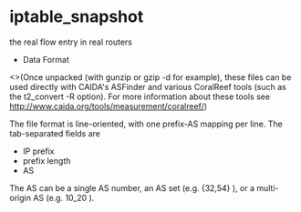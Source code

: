# iptable_snapshot
the real flow entry in real routers
* Data Format

<>(Once unpacked (with gunzip or gzip -d for example), these files can be used
directly with CAIDA's ASFinder and various CoralReef tools (such as the
t2_convert -R option).  For more information about these tools see
http://www.caida.org/tools/measurement/coralreef/)

The file format is line-oriented, with one prefix-AS mapping per line.  The
tab-separated fields are

   * IP prefix
   * prefix length
   * AS

The AS can be a single AS number, an AS set (e.g. {32,54} ), or a multi-origin 
AS (e.g. 10_20 ).
